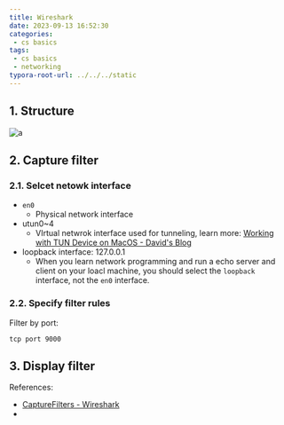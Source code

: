 ```yaml
---
title: Wireshark
date: 2023-09-13 16:52:30
categories:
 - cs basics
tags:
 - cs basics
 - networking
typora-root-url: ../../../static
---
```


## 1. Structure

![a](/016-wireshark/a.png)

## 2. Capture filter

### 2.1. Selcet netowk interface

- `en0` 
  - Physical network interface
- utun0~4
  - VIrtual netwrok interface used for tunneling, learn more: [Working with TUN Device on MacOS - David's Blog](https://davidzhu.xyz/post/cs-basics/011-tun-device/)
- loopback interface: 127.0.0.1
  - When you learn network programming and run a echo server and client on your loacl machine, you should select the `loopback` interface, not the `en0` interface. 

### 2.2. Specify filter rules

Filter by port:

```shell
tcp port 9000
```

## 3. Display filter



References:

- [CaptureFilters - Wireshark](https://wiki.wireshark.org/CaptureFilters)
- 